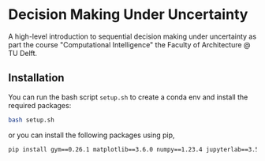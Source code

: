 # Decision Making Under Uncertainty
A high-level introduction to sequential decision making under uncertainty as part the course "Computational Intelligence" the Faculty of Architecture @ TU Delft.

## Installation

You can run the bash script `setup.sh` to create a conda env and install the required packages:

```bash
bash setup.sh
```

or you can install the following packages using pip,

```bash
pip install gym==0.26.1 matplotlib==3.6.0 numpy==1.23.4 jupyterlab==3.5.0 seaborn
```
